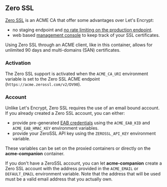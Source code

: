 ## Zero SSL

[Zero SSL](https://zerossl.com/) is an ACME CA that offer some advantages over Let's Encrypt:
- no staging endpoint and [no rate limiting on the production endpoint](https://zerossl.com/features/acme/).
- web based [management console](https://zerossl.com/features/console/) to keep track of your SSL certificates.

Using Zero SSL through an ACME client, like in this container, allows for unlimited 90 days and multi-domains (SAN) certificates.

### Activation

The Zero SSL support is activated when the `ACME_CA_URI` environment variable is set to the Zero SSL ACME endpoint (`https://acme.zerossl.com/v2/DV90`).

### Account

Unlike Let's Encrypt, Zero SSL requires the use of an email bound account. If you already created a Zero SSL account, you can either:

- provide pre-generated [EAB credentials](https://tools.ietf.org/html/rfc8555#section-7.3.4) using the `ACME_EAB_KID` and `ACME_EAB_HMAC_KEY` environment variables.
- provide your ZeroSSL API key using the `ZEROSSL_API_KEY` environment variable.

These variables can be set on the proxied containers or directly on the **acme-companion** container.

If you don't have a ZeroSSL account, you can let **acme-companion** create a Zero SSL account with the address provided in the `ACME_EMAIL` or `DEFAULT_EMAIL` environment variable. Note that the address that will be used must be a valid email address that you actually own.
